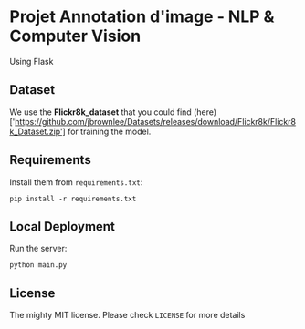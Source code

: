 # Projet Annotation d'image - NLP & Computer Vision

Using  Flask

## Dataset

We use the **Flickr8k_dataset** that you could find (here)['https://github.com/jbrownlee/Datasets/releases/download/Flickr8k/Flickr8k_Dataset.zip'] for training the model. 


## Requirements

Install them from `requirements.txt`:

    pip install -r requirements.txt

## Local Deployment

Run the server:

    python main.py

## License

The mighty MIT license. Please check `LICENSE` for more details